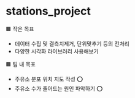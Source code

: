 # stations_project
🟫 작은 목표
- 데이터 수집 및 결측치제거, 단위맞추기 등의 전처리
- 다양한 시각화 라이브러리 사용해보기

🟫 팀 내 목표
- 주유소 분포 위치 지도 작성 ⭕
- 주유소 수가 줄어드는 원인 파악하기 ⭕

